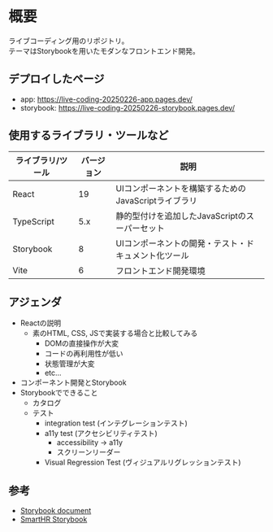 # 概要
ライブコーディング用のリポジトリ。  
テーマはStorybookを用いたモダンなフロントエンド開発。

## デプロイしたページ
- app: https://live-coding-20250226-app.pages.dev/
- storybook: https://live-coding-20250226-storybook.pages.dev/

## 使用するライブラリ・ツールなど
| ライブラリ/ツール | バージョン | 説明 |
|-----------------|-----------|------|
| React           | 19     | UIコンポーネントを構築するためのJavaScriptライブラリ |
| TypeScript      | 5.x       | 静的型付けを追加したJavaScriptのスーパーセット |
| Storybook       | 8       | UIコンポーネントの開発・テスト・ドキュメント化ツール |
| Vite            | 6       | フロントエンド開発環境 |

## アジェンダ
- Reactの説明
  - 素のHTML, CSS, JSで実装する場合と比較してみる
    - DOMの直接操作が大変
    - コードの再利用性が低い
    - 状態管理が大変
    - etc...
- コンポーネント開発とStorybook
- Storybookでできること
  - カタログ
  - テスト
    - integration test (インテグレーションテスト)
    - a11y test (アクセシビリティテスト)
      - accessibility -> a11y
      - スクリーンリーダー
    - Visual Regression Test (ヴィジュアルリグレッションテスト)

## 参考
- [Storybook document](https://storybook.js.org/docs)
- [SmartHR Storybook](https://story.smarthr-ui.dev/)